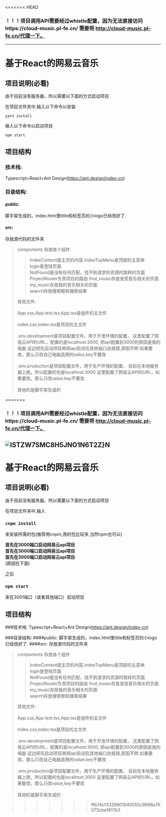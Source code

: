 <<<<<<< HEAD

### ！！！项目调用API需要经过whistle配置，因为无法直接访问https://cloud-music.pl-fe.cn/ 需要将 http://cloud-music.pl-fe.cn/代理一下。

---

# 基于React的网易云音乐


## 项目说明(必看)

由于目前没有服务器，所以需要以下面的方式启动项目

在项目文件夹中,输入以下命令以安装

```script
yarn install
```

输入以下命令以启动项目

```script
npm start
```

## 项目结构

### 技术栈:
Typescript+React+Ant Design(https://ant.design/index-cn)

### 目录结构:
#### public:
脚手架生成的，index.html里title和标签页的小logo已经改好了.
#### src:
存放源代码的文件夹

>components
>存放各个组件<br/>
>
>>IndexContent是主页的内容,IndexTopMenu是顶部的主菜单<br/>
>login是登陆页面<br/>
>NotFound是没有任何匹配，找不到请求的资源时跳转的页面<br/>
>ProjectRouter负责项目的路由
>find_music存放发现音乐相关的页面<br/>
>my_music存放我的音乐相关的页面<br/>
>search存放搜索框和搜索结果
>
>其他文件:<br/><br/>
>App.css,App.test.tsx,App.tsx是组件的主文件<br/><br/>
>index.css,index.tsx是项目的主文件<br/><br/>
>.env.development是项目配置文件，用于开发环境的配置，
>这里配置了网易云API的URL，配置的是localhost:3000,
>把api配置到3000的原因是我的电脑
>这边把先启动项目再把api启动在其他端口会报错,原因不明
>如果要改，那么只改自己电脑适用的value,key不要改<br/><br/>
>.env.production是项目配置文件，用于生产环境的配置，
>目前在本地服务器上跑，所以配置的也是localhost:3000
>这里配置了网易云API的URL，如果要改，那么只改value,key不要改<br/><br/>
>其他的是脚手架生成的

=======
### ！！！项目调用API需要经过whistle配置，因为无法直接访问https://cloud-music.pl-fe.cn/ 需要将 http://cloud-music.pl-fe.cn/代理一下。 
 ![ISTZW7SMC8H5JNO1N6T2Z}N](https://user-images.githubusercontent.com/67271172/147412548-6959f44b-9452-47d6-8c7a-1fbf6972e1d8.png)
 -----



# 基于React的网易云音乐


## 项目说明(必看)
由于目前没有服务器，所以需要以下面的方式启动项目

在项目文件夹中,输入

### `cnpm install`
来安装所需的包(推荐用cnpm,用的包比较多,当然npm也可以)<br/>

**首先在3000端口启动网易云api项目**<br/>
**首先在3000端口启动网易云api项目**<br/>
**首先在3000端口启动网易云api项目**<br/>
(原因在下面)<br/>

之后
### `npm start`
来在3001端口（或者其他端口）启动项目

## 项目结构

###技术栈:
Typescript+React+Ant Design(https://ant.design/index-cn)

###目录结构:
####public:
脚手架生成的，index.html里title和标签页的小logo已经改好了.
####src:
存放源代码的文件夹
>components
> 存放各个组件<br/>
>>IndexContent是主页的内容,IndexTopMenu是顶部的主菜单<br/>
> login是登陆页面<br/>
> NotFound是没有任何匹配，找不到请求的资源时跳转的页面<br/>
> ProjectRouter负责项目的路由
>find_music存放发现音乐相关的页面<br/>
> my_music存放我的音乐相关的页面<br/>
> search存放搜索框和搜索结果
>
> 其他文件:<br/><br/>
> App.css,App.test.tsx,App.tsx是组件的主文件<br/><br/>
> index.css,index.tsx是项目的主文件<br/><br/>
> .env.development是项目配置文件，用于开发环境的配置，
> 这里配置了网易云API的URL，配置的是localhost:3000,
> 把api配置到3000的原因是我的电脑
> 这边把先启动项目再把api启动在其他端口会报错,原因不明
> 如果要改，那么只改自己电脑适用的value,key不要改<br/><br/>
> .env.production是项目配置文件，用于生产环境的配置，
> 目前在本地服务器上跑，所以配置的也是localhost:3000
> 这里配置了网易云API的URL，如果要改，那么只改value,key不要改<br/><br/>
> 其他的是脚手架生成的


>>>>>>> ffb74cf3339801640555c9698a76073cbef817b3
